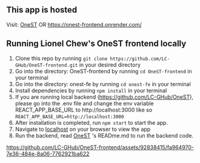 ## This app is hosted
Visit: [OneST](https://onest-frontend.onrender.com/) OR https://onest-frontend.onrender.com/

## Running Lionel Chew's OneST frontend locally

1. Clone this repo by running ```git clone https://github.com/LC-GHub/OneST-frontend.git``` in your desired directory
2. Go into the directory: OneST-frontend by running ```cd OneST-frontend``` in your terminal
3. Go into the directory: onest-fe by running ```cd onest-fe``` in your terminal
4. Install dependencies by running ```npm install``` in your terminal
5. If you are running local backend (https://github.com/LC-GHub/OneST), please go into the .env file and change the env variable REACT_APP_BASE_URL to http://localhost:3000 like so ```REACT_APP_BASE_URL=http://localhost:3000```
6. After installation is completed, run ```npm start``` to start the app.
7. Navigate to [localhost](http://localhost:3000) on your browser to view the app
8. Run the backend, read [OneST](https://github.com/LC-GHub/OneST) 's READme.md to run the backend code.



https://github.com/LC-GHub/OneST-frontend/assets/92838415/fa964970-7e36-484e-8a06-7762921ba622

